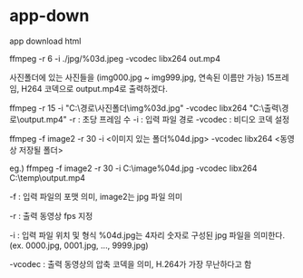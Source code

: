 # app-down
app download html

ffmpeg -r 6 -i ./jpg/%03d.jpeg -vcodec libx264 out.mp4

사진폴더에 있는 사진들을 (img000.jpg ~ img999.jpg, 연속된 이름만 가능) 15프레임, H264 코덱으로 output.mp4로 출력하겠다.

ffmpeg -r 15 -i "C:\경로\사진폴더\img%03d.jpg" -vcodec libx264 "C:\출력\경로\output.mp4"
-r : 초당 프레임 수
-i : 입력 파일 경로
-vcodec : 비디오 코덱 설정





ffmpeg -f image2 -r 30 -i <이미지 있는 폴더\%04d.jpg> -vcodec libx264 <동영상 저장될 폴더>

 

eg.) ffmpeg -f image2 -r 30 -i C:\image\%04d.jpg -vcodec libx264 C:\temp\output.mp4

 

-f : 입력 파일의 포맷 의미, image2는 jpg 파일 의미

-r : 출력 동영상 fps 지정

-i : 입력 파일 위치 및 형식 %04d.jpg는 4자리 숫자로 구성된 jpg 파일을 의미한다. (ex. 0000.jpg, 0001.jpg, ..., 9999.jpg)

-vcodec : 출력 동영상의 압축 코덱을 의미, H.264가 가장 무난하다고 함

 
 

